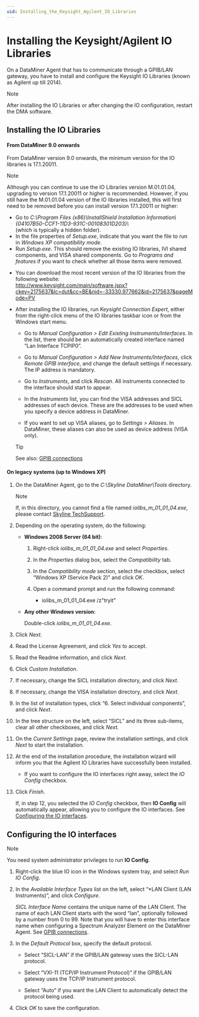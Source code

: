 ```yaml
---
uid: Installing_the_Keysight_Agilent_IO_Libraries
---
```


# Installing the Keysight/Agilent IO Libraries

On a DataMiner Agent that has to communicate through a GPIB/LAN gateway, you have to install and configure the Keysight IO Libraries (known as Agilent up till 2014).

> [!NOTE]
> After installing the IO Libraries or after changing the IO configuration, restart the DMA software.

## Installing the IO Libraries

#### From DataMiner 9.0 onwards

From DataMiner version 9.0 onwards, the minimum version for the IO libraries is 17.1.20011.

> [!NOTE]
> Although you can continue to use the IO Libraries version M.01.01.04, upgrading to version 17.1.20011 or higher is recommended. However, if you still have the M.01.01.04 version of the IO libraries installed, this will first need to be removed before you can install version 17.1.20011 or higher:
> - Go to *C:\\Program Files (x86)\\InstallShield Installation Information\\{04107B50-CCF1-11D3-931C-00108301D203}\\* <br>(which is typically a hidden folder).
> - In the file properties of *Setup.exe*, indicate that you want the file to run in *Windows XP compatibility mode*.
> - Run *Setup.exe*. This should remove the existing IO libraries, IVI shared components, and VISA shared components. Go to *Programs and features* if you want to check whether all those items were removed.

- You can download the most recent version of the IO libraries from the following website:<br><http://www.keysight.com/main/software.jspx?ckey=2175637&lc=dut&cc=BE&nid=-33330.977662&id=2175637&pageMode=PV>

- After installing the IO libraries, run *Keysight Connection Expert*, either from the right-click menu of the IO libraries taskbar icon or from the Windows start menu.

    - Go to *Manual Configuration \> Edit Existing Instruments/Interfaces*. In the list, there should be an automatically created interface named “Lan Interface TCPIP0”.

    - Go to *Manual Configuration \> Add New Instruments/Interfaces*, click *Remote GPIB interface*, and change the default settings if necessary. The IP address is mandatory.

    - Go to *Instruments*, and click *Rescan*. All instruments connected to the interface should start to appear.

    - In the *Instruments* list, you can find the VISA addresses and SICL addresses of each device. These are the addresses to be used when you specify a device address in DataMiner.

    - If you want to set up VISA aliases, go to *Settings \> Aliases*. In DataMiner, these aliases can also be used as device address (VISA only).

    > [!TIP]
    > See also:
    > [GPIB connections](xref:GPIB_Connection)

#### On legacy systems (up to Windows XP)

1. On the DataMiner Agent, go to the *C:\\Skyline DataMiner\\Tools* directory.

    > [!NOTE]
    > If, in this directory, you cannot find a file named *iolibs_m\_01_01_04.exe*, please contact [Skyline TechSupport](mailto:techsupport%40skyline.be).

2. Depending on the operating system, do the following:

    - **Windows 2008 Server (64 bit)**:

        1. Right-click *iolibs_m\_01_01_04.exe* and select *Properties*.

        2. In the *Properties* dialog box, select the *Compatibility* tab.

        3. In the *Compatibility mode* section, select the checkbox, select “Windows XP (Service Pack 2)” and click *OK*.

        4. Open a command prompt and run the following command:

            - iolibs_m\_01_01_04.exe /z"tryit"

    - **Any other Windows version**:

        Double-click *iolibs_m\_01_01_04.exe*.

3. Click *Next*.

4. Read the License Agreement, and click *Yes* to accept.

5. Read the Readme information, and click *Next*.

6. Click *Custom Installation*.

7. If necessary, change the SICL installation directory, and click *Next*.

8. If necessary, change the VISA installation directory, and click *Next*.

9. In the list of installation types, click “6. Select individual components”, and click *Next*.

10. In the tree structure on the left, select “SICL” and its three sub-items, clear all other checkboxes, and click *Next*.

11. On the *Current Settings* page, review the installation settings, and click *Next* to start the installation.

12. At the end of the installation procedure, the installation wizard will inform you that the Agilent IO Libraries have successfully been installed.

    - If you want to configure the IO interfaces right away, select the *IO Config* checkbox.

13. Click *Finish*.

    If, in step 12, you selected the *IO Config* checkbox, then **IO Config** will automatically appear, allowing you to configure the IO interfaces. See [Configuring the IO interfaces](#configuring-the-io-interfaces).

## Configuring the IO interfaces

> [!NOTE]
> You need system administrator privileges to run **IO Config**.

1. Right-click the blue IO icon in the Windows system tray, and select *Run IO Config*.

2. In the *Available Interface Types* list on the left, select “\*LAN Client (LAN Instruments)”, and click *Configure*.

    *SICL Interface Name* contains the unique name of the LAN Client. The name of each LAN Client starts with the word “lan”, optionally followed by a number from 0 to 99. Note that you will have to enter this interface name when configuring a Spectrum Analyzer Element on the DataMiner Agent. See [GPIB connections](xref:GPIB_Connection).

3. In the *Default Protocol* box, specify the default protocol.

    - Select “SICL-LAN” if the GPIB/LAN gateway uses the SICL-LAN protocol.

    - Select “VXI-11 (TCP/IP Instrument Protocol)” if the GPIB/LAN gateway uses the TCP/IP Instrument protocol.

    - Select “Auto” if you want the LAN Client to automatically detect the protocol being used.

4. Click *OK* to save the configuration.
